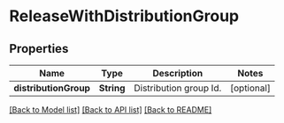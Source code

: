 # ReleaseWithDistributionGroup

## Properties
Name | Type | Description | Notes
------------ | ------------- | ------------- | -------------
**distributionGroup** | **String** | Distribution group Id.  | [optional] 

[[Back to Model list]](../README.md#documentation-for-models) [[Back to API list]](../README.md#documentation-for-api-endpoints) [[Back to README]](../README.md)


